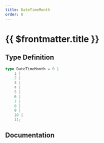 ```yaml
---
title: DateTimeMonth
order: 0
---
```


# {{ $frontmatter.title }}

<!--@include: ./dateTimeMonth_partial_header.md-->

## Type Definition

```ts
type DateTimeMonth = 0 |
    1 |
    2 |
    3 |
    4 |
    5 |
    6 |
    7 |
    8 |
    9 |
    10 |
    11;
```

## Documentation

<!--@include: ./dateTimeMonth_partial_footer.md-->
